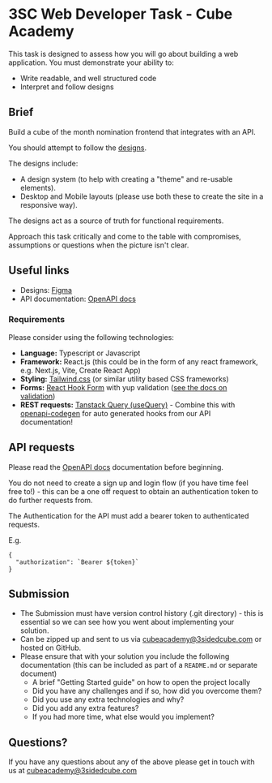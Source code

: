 # 3SC Web Developer Task - Cube Academy

This task is designed to assess how you will go about building a web application. You must demonstrate your ability to:

- Write readable, and well structured code
- Interpret and follow designs

## Brief

Build a cube of the month nomination frontend that integrates with an API.

You should attempt to follow the [designs](https://www.figma.com/file/j9opgFDjgfmgsIcTpkvyEt/FED-Mini-Task-Flow?type=design&mode=design&t=cvBjihTJPiiIVaGK-1).

The designs include:

- A design system (to help with creating a "theme" and re-usable elements).
- Desktop and Mobile layouts (please use both these to create the site in a responsive way).

The designs act as a source of truth for functional requirements.

Approach this task critically and come to the table with compromises, assumptions or questions when the picture isn't clear.

## Useful links

- Designs: [Figma](https://www.figma.com/file/j9opgFDjgfmgsIcTpkvyEt/FED-Mini-Task-Flow?type=design&mode=design&t=cvBjihTJPiiIVaGK-1)
- API documentation: [OpenAPI docs](https://cube-academy-api.cubeapis.com/docs)

### Requirements

Please consider using the following technologies:

- **Language:** Typescript or Javascript
- **Framework:** React.js (this could be in the form of any react framework, e.g. Next.js, Vite, Create React App)
- **Styling:** [Tailwind.css](https://tailwindcss.com/) (or similar utility based CSS frameworks)
- **Forms:** [React Hook Form](https://react-hook-form.com/) with yup validation ([see the docs on validation](https://react-hook-form.com/))
- **REST requests:** [Tanstack Query (useQuery)](https://tanstack.com/query/latest) - Combine this with [openapi-codegen](https://github.com/fabien0102/openapi-codegen) for auto generated hooks from our API documentation!

## API requests

Please read the [OpenAPI docs](https://cube-academy-api.cubeapis.com/docs) documentation before beginning.

You do not need to create a sign up and login flow (if you have time feel free to!) - this can be a one off request to obtain an authentication token to do further requests from.

The Authentication for the API must add a bearer token to authenticated requests.

E.g.

```
{
  "authorization": `Bearer ${token}`
}
```

## Submission

- The Submission must have version control history (.git directory) - this is essential so we can see how you went about implementing your solution.
- Can be zipped up and sent to us via [cubeacademy@3sidedcube.com](mailto:cubeacademy@3sidedcube.com?subject=Cube%20Academy%20Test) or hosted on GitHub.
- Please ensure that with your solution you include the following documentation (this can be included as part of a `README.md` or separate document)
  - A brief "Getting Started guide" on how to open the project locally
  - Did you have any challenges and if so, how did you overcome them?
  - Did you use any extra technologies and why?
  - Did you add any extra features?
  - If you had more time, what else would you implement?

## Questions?

If you have any questions about any of the above please get in touch with us at [cubeacademy@3sidedcube.com](mailto:cubeacademy@3sidedcube.com?subject=Cube%20Academy%20Test)
